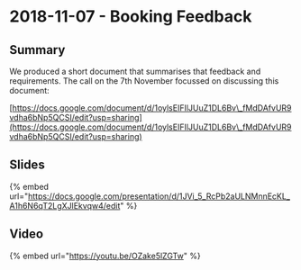 # 2018-11-07 - Booking Feedback

## Summary

We produced a short document that summarises that feedback and requirements. The call on the 7th November focussed on discussing this document:

[https://docs.google.com/document/d/1oylsEIFIlJUuZ1DL6Bv\_fMdDAfvUR9vdha6bNp5QCSI/edit?usp=sharing](https://docs.google.com/document/d/1oylsEIFIlJUuZ1DL6Bv\_fMdDAfvUR9vdha6bNp5QCSI/edit?usp=sharing)

## Slides

{% embed url="https://docs.google.com/presentation/d/1JVi_5_RcPb2aULNMnnEcKL_A1h6N6qT2LgXJlEkvqw4/edit" %}

## Video

{% embed url="https://youtu.be/OZake5lZGTw" %}
